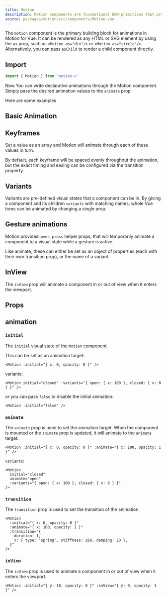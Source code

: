 ```yaml
---
title: Motion
description: Motion components are foundational DOM primitives that provide declarative animation capabilities.
source: packages/motion/src/components/Motion.vue
---
```


<Description>

The `motion` component is the primary building block for animations in Motion for Vue. It can be rendered as any HTML or SVG element by using the `as` prop, such as `<Motion as="div"/>` or `<Motion as="circle"/>`. Alternatively, you can pass `asChild` to render a child component directly.

</Description>

## Import

```ts
import { Motion } from 'motion-v'
```

Now You can write declarative animations through the Motion component. Simply pass the desired animation values to the `animate` prop

Here are some examples

## Basic Animation
<ComponentPreview name="MotionBasic" />

## Keyframes

Set a value as an array and Motion will animate through each of these values in turn.

By default, each keyframe will be spaced evenly throughout the animation, but the exact timing and easing can be configured via the transition property.

<ComponentPreview name="MotionKeyframes" />

## Variants

Variants are pre-defined visual states that a component can be in. By giving a component and its children `variants` with matching names, whole Vue trees can be animated by changing a single prop.

<ComponentPreview
 name="MotionVariants"
/>

## Gesture animations

Motion provides`hover`, `press` helper props, that will temporarily animate a component to a visual state while a gesture is active.

Like animate, these can either be set as an object of properties (each with their own transition prop), or the name of a variant.

<ComponentPreview name="MotionGesture"/>

## InView

The `inView` prop will animate a component in or out of view when it enters  the viewport.

<ComponentPreview name="MotionInView"/>

## Props

## animation

### `initial`

The `initial` visual state of the `Motion` component.

This can be set as an animation target:

```vue
<Motion :initial="{ x: 0, opacity: 0 }" />
```
variants:
```vue
<Motion initial="closed" :variants="{ open: { x: 100 }, closed: { x: 0 } }" />
```
or you can pass `false` to disable the initial animation:
```vue
<Motion :initial="false" />
```

### `animate`

The `animate` prop is used to set the animation target. When the component is mounted or the `animate` prop is updated, it will animate to the `animate` target.

```vue
<Motion :initial="{ x: 0, opacity: 0 }" :animate="{ x: 100, opacity: 1 }" />
```
`variants`:
```vue
<Motion
  initial="closed"
  animate="open"
  :variants="{ open: { x: 100 }, closed: { x: 0 } }"
/>
```

### `transition`

The `transition` prop is used to set the transition of the animation.
```vue
<Motion
  :initial="{ x: 0, opacity: 0 }"
  :animate="{ x: 100, opacity: 1 }"
  :transition="{
    duration: 1,
    x: { type: 'spring', stiffness: 260, damping: 20 },
  }"
/>
```

### `inView`

The `inView` prop is used to animate a component in or out of view when it enters  the viewport.

```vue
<Motion :initial="{ y: 10, opacity: 0 }" :inView="{ y: 0, opacity: 1 }" />
```
